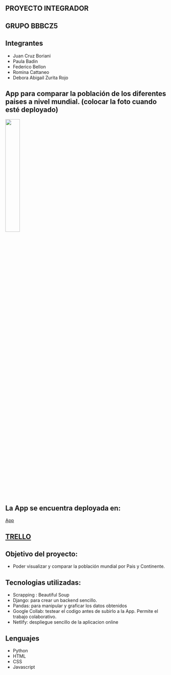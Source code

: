 ## PROYECTO INTEGRADOR 
## GRUPO BBBCZ5
## Integrantes

- Juan Cruz Boriani
- Paula Badin
- Federico Bellon
- Romina Cattaneo
- Debora Abigail Zurita Rojo

## App para comparar la población de los diferentes paises a nivel mundial. (colocar la foto cuando esté deployado)

<img src="" width=30% height=30%> 

## La App se encuentra deployada en: 
[App](https://)


## [TRELLO](https://trello.com/b/aNrRJ4jk/bbbcz5-proyecto-tenol%C3%B3gico-integrador)

## Objetivo del proyecto:

- Poder visualizar y comparar la población mundial por Pais y Continente.


## Tecnologias utilizadas:

- Scrapping : Beautiful Soup 
- Django: para crear un backend sencillo.
- Pandas: para manipular y graficar los datos obtenidos
- Google Collab: testear el codigo antes de subirlo a la App. Permite el trabajo colaborativo.
- Netlify: despliegue sencillo de la aplicacion online


## Lenguajes
- Python
- HTML
- CSS
- Javascript
